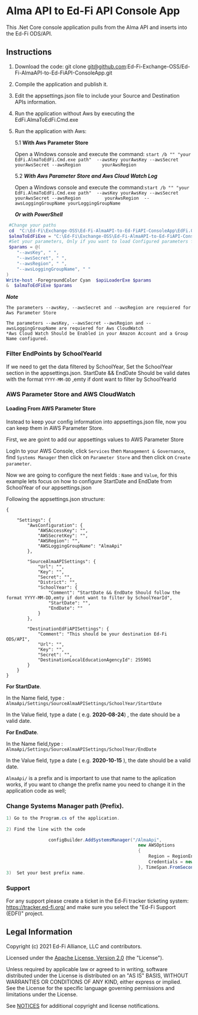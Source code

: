 # Alma API to Ed-Fi API Console App

This .Net Core console application pulls from the Alma API and inserts into the Ed-Fi ODS/API.

## Instructions
1. Download the code: git clone git@github.com:Ed-Fi-Exchange-OSS/Ed-Fi-AlmaAPI-to-Ed-FiAPI-ConsoleApp.git
2. Compile the application and publish it.
3. Edit the appsettings.json file to include your Source and Destination APIs information.
4. Run the application without Aws by executing the EdFi.AlmaToEdFi.Cmd.exe
5. Run the application with Aws:

   5.1 ******With Aws Parameter Store******
	
	Open a Windows console  and execute the command: `start /b "" "your EdFi.AlmaToEdFi.Cmd.exe path"  --awsKey yourAwsKey --awsSecret yourAwsSecret --awsRegion 		yourAwsRegion`

   5.2 ***With Aws Parameter Store and Aws Cloud Watch Log***
		
	Open a Windows console  and execute the command:`start /b "" "your EdFi.AlmaToEdFi.Cmd.exe path"  --awsKey yourAwsKey --awsSecret yourAwsSecret --awsRegion 		yourAwsRegion  --awsLoggingGroupName yourLoggingGroupName`
  
     ***Or with PowerShell***
     
     
```powershell 
 #Change your paths
 cd  "C:\Ed-Fi\Exchange-OSS\Ed-Fi-AlmaAPI-to-Ed-FiAPI-ConsoleApp\EdFi.OdsApi.SdkClient\bin\Debug\netcoreapp3.1\"
 $almaToEdFiExe = "C:\Ed-Fi\Exchange-OSS\Ed-Fi-AlmaAPI-to-Ed-FiAPI-ConsoleApp\EdFi.OdsApi.SdkClient\bin\Debug\netcoreapp3.1\EdFi.AlmaToEdFi.Cmd.exe"
 #Set your parameters, Only if you want to load Configured parameters from AWS, Or Store logs in AwsCloudWatch
 $params = @(
    "--awsKey", " ",
    "--awsSecret", " ",
    "--awsRegion", " ",
    "--awsLoggingGroupName", " "
)
Write-host -ForegroundColor Cyan  $apiLoaderExe $params
&  $almaToEdFiExe $params
```
***Note***

	The parameters --awsKey, --awsSecret and --awsRegion are requiered for Aws Parameter Store
	
	The parameters --awsKey, --awsSecret --awsRegion and --awsLoggingGroupName are requiered for Aws CloudWatch
	*Aws Cloud Watch Should be Enabled in your Amazon Account and a Group Name configured.
	
### Filter EndPoints by SchoolYearId

If we need to get the data filtered by SchoolYear, Set the SchoolYear section in the appsettings.json. StartDate && EndDate Should be valid dates with the format `YYYY-MM-DD` ,emty if dont want to filter by SchoolYearId

### AWS Parameter Store and AWS CloudWatch

#### Loading From AWS Parameter Store

Instead to keep your config information into appsettings.json file, now you can keep them in AWS Parameter Store.

First, we are goint to add our  appsettings values to AWS Parameter Store

LogIn to your AWS Console, click `Services` then `Management & Governance`, find `Systems Manager` then click on `Parameter Store` and then click on `Create parameter`.

Now we are going to configure the next fields : `Name` and `Value`, for this example lets focus on how to configure StartDate and EndDate from SchoolYear of our appsettings.json

Following the appsettings.json structure:
```
{

    "Settings": {
        "AwsConfiguration": {
            "AWSAccessKey": "",
            "AWSSecretKey": "",
            "AWSRegion": "",
            "AWSLoggingGroupName": "AlmaApi"
        },

        "SourceAlmaAPISettings": {
            "Url": "",
            "Key": "",
            "Secret": "",
            "District": "",
            "SchoolYear": {
                "Comment": "StartDate && EndDate Should follow the format YYYY-MM-DD,emty if dont want to filter by SchoolYearId",
                "StartDate": "",
                "EndDate": ""
            }
        },

        "DestinationEdFiAPISettings": {
            "Comment": "This should be your destination Ed-Fi ODS/API",
            "Url": "",
            "Key": "",
            "Secret": "",
            "DestinationLocalEducationAgencyId": 255901
        }
    }
}
```
**For StartDate**.

In the Name field, type : `AlmaApi/Settings/SourceAlmaAPISettings/SchoolYear/StartDate`

In the Value field, type a date ( e.g. **2020-08-24**) , the date should be a valid date.

**For EndDate**.

In the Name field,type : `AlmaApi/Settings/SourceAlmaAPISettings/SchoolYear/EndDate`

In the Value field, type a date ( e.g.  **2020-10-15** ), the date should be a valid date.

 `AlmaApi/` is a prefix and is important to use that name to the aplication works, if you want to change the prefix name you need to change it in the application code as well;
 
### Change Systems Manager path (Prefix).
```csharp
1) Go to the Program.cs of the application.
	
2) Find the line with the code

                configBuilder.AddSystemsManager("/AlmaApi",
                                                  new AWSOptions
                                                  {
                                                      Region = RegionEndpoint.GetBySystemName(awsRegion),
                                                      Credentials = new BasicAWSCredentials(awsKey, awsSecret)
                                                  }, TimeSpan.FromSeconds(20));
3)  Set your best prefix name.
```


### Support
For any support please create a ticket in the Ed-Fi tracker ticketing system: https://tracker.ed-fi.org/ and make sure you select the "Ed-Fi Support (EDFI)" project. 


## Legal Information

Copyright (c) 2021 Ed-Fi Alliance, LLC and contributors.

Licensed under the [Apache License, Version 2.0](LICENSE) (the "License").

Unless required by applicable law or agreed to in writing, software distributed
under the License is distributed on an "AS IS" BASIS, WITHOUT WARRANTIES OR
CONDITIONS OF ANY KIND, either express or implied. See the License for the
specific language governing permissions and limitations under the License.

See [NOTICES](NOTICES.md) for additional copyright and license notifications.
